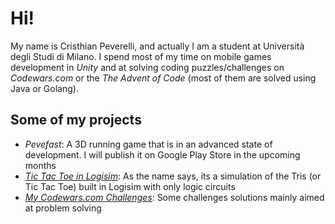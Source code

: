 # Hi!

My name is Cristhian Peverelli, and actually I am a student at Università degli Studi di Milano. I spend most of my time on mobile games development in _Unity_ and at solving coding puzzles/challenges on _Codewars.com_ or the _The Advent of Code_ (most of them are solved using Java or Golang).

## Some of my projects

* _Pevefast_: A 3D running game that is in an advanced state of development. I will publish it on Google Play Store in the upcoming months
* _[Tic Tac Toe in Logisim](https://github.com/CristhianPeverelli/Logisim-Tris-Project)_: As the name says, its a simulation of the Tris (or Tic Tac Toe) built in Logisim with only logic circuits
* _[My Codewars.com Challenges](https://github.com/CristhianPeverelli/Codewars-Challenge)_: Some challenges solutions mainly aimed at problem solving

